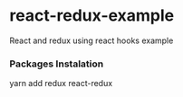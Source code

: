 # react-redux-example
React and redux using react hooks example

### Packages Instalation
yarn add redux react-redux
